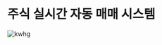 # 주식 실시간 자동 매매 시스템

![kwhg](https://github.com/user-attachments/assets/d29780a1-3150-4c1d-8a7e-986d9985d10b)
